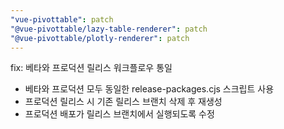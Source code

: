 ```yaml
---
"vue-pivottable": patch
"@vue-pivottable/lazy-table-renderer": patch
"@vue-pivottable/plotly-renderer": patch
---
```


fix: 베타와 프로덕션 릴리스 워크플로우 통일

- 베타와 프로덕션 모두 동일한 release-packages.cjs 스크립트 사용
- 프로덕션 릴리스 시 기존 릴리스 브랜치 삭제 후 재생성
- 프로덕션 배포가 릴리스 브랜치에서 실행되도록 수정